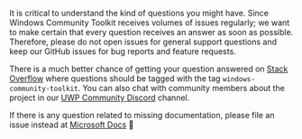 It is critical to understand the kind of questions you might have. Since Windows Community Toolkit receives volumes of issues regularly; we want to make certain that every question receives an answer as soon as possible. Therefore, please do not open issues for general support questions and keep our GitHub issues for bug reports and feature requests.

There is a much better chance of getting your question answered on [Stack Overflow](https://stackoverflow.com/questions/tagged/windows-community-toolkit) where questions should be tagged with the tag `windows-community-toolkit`. You can also chat with community members about the project in our [UWP Community Discord](https://discord.gg/zBA5aCn) channel.

If there is any question related to missing documentation, please file an issue instead at [Microsoft Docs](https://github.com/MicrosoftDocs/WindowsCommunityToolkitDocs/issues/new) 📝

